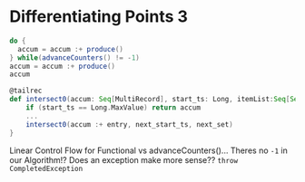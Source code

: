 # Differentiating Points 3
```scala
do {
  accum = accum :+ produce()
} while(advanceCounters() != -1)
accum = accum :+ produce()
accum

@tailrec
def intersect0(accum: Seq[MultiRecord], start_ts: Long, itemList:Seq[Seq[Record]]): Seq[MultiRecord] = {
    if (start_ts == Long.MaxValue) return accum
    ...
    intersect0(accum :+ entry, next_start_ts, next_set)
}
```
Linear Control Flow for Functional vs advanceCounters()...
Theres no `-1` in our Algorithm!? 
Does an exception make more sense?? `throw CompletedException` 
